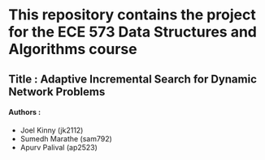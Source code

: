 # This repository contains the project for the ECE 573 Data Structures and Algorithms course

## Title : Adaptive Incremental Search for Dynamic Network Problems

#### Authors :
- Joel Kinny (jk2112)
- Sumedh Marathe (sam792)
- Apurv Palival (ap2523)

